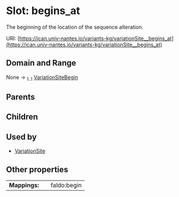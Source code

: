 
# Slot: begins_at

The beginning of the location of the sequence alteration.

URI: [https://ican.univ-nantes.io/variants-kg/variationSite__begins_at](https://ican.univ-nantes.io/variants-kg/variationSite__begins_at)


## Domain and Range

None &#8594;  <sub>1..1</sub> [VariationSiteBegin](VariationSiteBegin.md)

## Parents


## Children


## Used by

 * [VariationSite](VariationSite.md)

## Other properties

|  |  |  |
| --- | --- | --- |
| **Mappings:** | | faldo:begin |